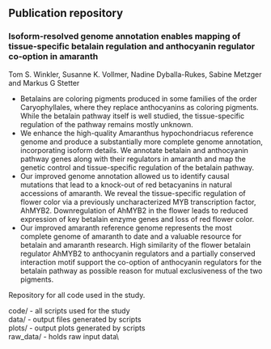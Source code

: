 ## Publication repository
### Isoform-resolved genome annotation enables mapping of tissue-specific betalain regulation and anthocyanin regulator co-option in amaranth

Tom S. Winkler, Susanne K. Vollmer, Nadine Dyballa-Rukes, Sabine Metzger and Markus G Stetter

* Betalains are coloring pigments produced in some families of the order Caryophyllales, where they replace anthocyanins as coloring pigments. While the betalain pathway itself is well studied, the tissue-specific regulation of the pathway remains mostly unknown.
* We enhance the high-quality Amaranthus hypochondriacus reference genome and produce a substantially more complete genome annotation, incorporating isoform details. We annotate betalain and anthocyanin pathway genes along with their regulators in amaranth and map the genetic control and tissue-specific regulation of the betalain pathway.
* Our improved genome annotation allowed us to identify causal mutations that lead to a knock-out of red betacyanins in natural accessions of amaranth. We reveal the tissue-specific regulation of flower color via a previously uncharacterized MYB transcription factor, AhMYB2. Downregulation of AhMYB2 in the flower leads to reduced expression of key betalain enzyme genes and loss of red flower color.
* Our improved amaranth reference genome represents the most complete genome of amaranth to date and a valuable resource for betalain and amaranth research. High similarity of the flower betalain regulator AhMYB2 to anthocyanin regulators and a partially conserved interaction motif support the co-option of anthocyanin regulators for the betalain pathway as possible reason for mutual exclusiveness of the two pigments.

Repository for all code used in the study.

code/ - all scripts used for the study\
data/ - output files generated by scripts\
plots/ - output plots generated by scripts\
raw_data/ - holds raw input data\

